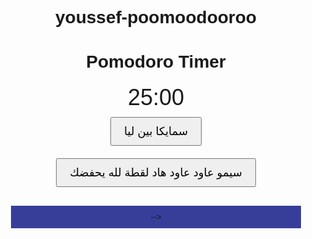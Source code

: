 # youssef-poomoodooroo
<!DOCTYPE html>
<html lang="en">
<head>
    <meta charset="UTF-8">
    <meta name="viewport" content="width=device-width, initial-scale=1.0">
    <title>youssef Timer</title>
    <style>
        /* إضافة أنماط التصميم الأساسية هنا */
        body {
            font-family: Arial, sans-serif;
            text-align: center;
        }
        #timer {
            font-size: 36px;
            margin-top: 20px;
        }
        #startButton, #resetButton {
            padding: 10px 20px;
            font-size: 18px;
            margin: 10px;
        }
        #ad-container {
            /* تصميم مساحة الإعلان هنا */
            background-color: #373e9a;
            padding: 10px;
            margin: 20px;
        }
    </style>
</head>
<body>
    <h1>Pomodoro Timer</h1>
    <div id="timer">25:00</div>
    <button id="startButton">سمايكا بين ليا </button>
    <button id="resetButton">سيمو عاود عاود هاد لقطة لله يحفضك  </button>
    <div id="ad-container">
    <script async src="https://pagead2.googlesyndication.com/pagead/js/adsbygoogle.js"></script>
                  <ins class="adsbygoogle" style="display:block; text-align:center;" data-ad-client="ca-pub-1234567890" data-ad-slot="1234567890" data-ad-format="auto"></ins>
                  <script>(adsbygoogle = window.adsbygoogle || []).push({});</script>
        -->
    </div>
    <script>
        // JavaScript لتنفيذ مؤقت Pomodoro
        let timer;
        let minutes = 25;
        let seconds = 0;
        let isRunning = false;

        const timerDisplay = document.getElementById('timer');
        const startButton = document.getElementById('startButton');
        const resetButton = document.getElementById('resetButton');

        function updateTimer() {
            const formattedMinutes = String(minutes).padStart(2, '0');
            const formattedSeconds = String(seconds).padStart(2, '0');
            timerDisplay.innerText = `${formattedMinutes}:${formattedSeconds}`;
        }

        function startTimer() {
            if (!isRunning) {
                isRunning = true;
                timer = setInterval(function () {
                    if (minutes === 0 && seconds === 0) {
                        clearInterval(timer);
                        isRunning = false;
                    } else if (seconds === 0) {
                        minutes--;
                        seconds = 59;
                    } else {
                        seconds--;
                    }
                    updateTimer();
                }, 1000);
            }
        }

        function resetTimer() {
            clearInterval(timer);
            minutes = 25;
            seconds = 0;
            isRunning = false;
            updateTimer();
        }

        startButton.addEventListener('click', startTimer);
        resetButton.addEventListener('click', resetTimer);
        resetTimer(); // بدء المؤقت عند تحميل الصفحة
    </script>
</body>
</html>

